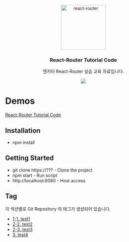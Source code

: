 <p align="center">
  <a href="https://reacttraining.com/react-router/">
    <img alt="react-router" src="http://www.nkia.co.kr/images/common/logo.png" width="144">
  </a>
</p>

<h3 align="center">
  React-Router Tutorial Code
</h3>

<p align="center">
  엔키아  React-Router 실습 교육 자료입니다. 
</p>

<p align="center">
  <a href="https://en.wikipedia.org/wiki/MIT_License"><img src="https://img.shields.io/npm/l/react-design-editor?style=flat-square"></a>
</p>

# Demos

[React-Router Tutorial Code](https://???/)

## Installation

-   npm install

## Getting Started

-   git clone https://??? - Clone the project
-   npm start - Run script
-   http://localhost:8080 - Host access

## Tag

각 섹션별로 Git Repository 의 태그가 생성되어 있습니다.

-   [1-1. test1](https://github.com/velopert/storybook-tutorial-code/tree/02a)
-   [2-2. test2](https://github.com/velopert/storybook-tutorial-code/tree/02b)
-   [2-3. test3](https://github.com/velopert/storybook-tutorial-code/tree/02c)
-   [3. test4](https://github.com/velopert/storybook-tutorial-code/tree/03)
